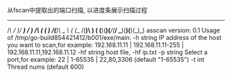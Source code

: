 从fscan中提取出的端口扫描, 以进度条展示扫描过程

   __    ___  ___   ___    __    _  _
  /__\  / __)/ __) / __)  /__\  ( \( )
 /(__)\ \__ \\__ \( (__  /(__)\  )  (
(__)(__)(___/(___/ \___)(__)(__)(_)\_)
                     asscan version: 0.1
Usage of /tmp/go-build854421412/b001/exe/main:
  -h string
        IP address of the host you want to scan,for example: 192.168.11.11 | 192.168.11.11-255 | 192.168.11.11,192.168.11.12
  -hf string
        host file, -hf ip.txt
  -p string
        Select a port,for example: 22 | 1-65535 | 22,80,3306 (default "1-65535")
  -t int
        Thread nums (default 600)
